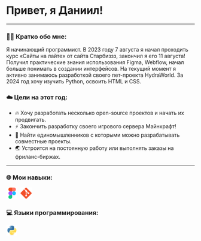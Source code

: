 <h1>Привет, я Даниил!</h1>

---

### :man_technologist: Кратко обо мне:

<p>Я начинающий программист. В 2023 году 7 августа я начал проходить курс «Сайты на лайте»‎ от сайта Старбиззз, закончил я его 11 августа! Получил практические знания использования Figma, Webflow, начал больше понимать в создании интерфейсов. На текущий момент я активно занимаюсь разработкой своего пет-проекта HydraWorld. За 2024 год хочу изучить Python, освоить HTML и CSS.</p>

### :cloud: Цели на этот год:

- :fire: Хочу разработать несколько open-source проектов и начать их продвигать.
- :zap: Закончить разработку своего игрового сервера Майнкрафт!
- :busts_in_silhouette: Найти единомышленников с которыми можно разрабатывать совместные проекты.
- :earth_asia: Устроится на постоянную работу или выполнять заказы на фриланс-биржах.

---

### :globe_with_meridians: Мои навыки:  

<div class = "icons">
  <img src = "https://github.com/devicons/devicon/blob/master/icons/figma/figma-original.svg" title="Figma" alt="Figma" width="30" height="30"/>&nbsp
  <img src = "https://github.com/devicons/devicon/blob/master/icons/git/git-plain.svg" title="Git" alt="Git" width="30" height="30"/>&nbsp

  ### :computer: Языки программирования:
  
  <div class = "languages_icons">
    <img src = "https://github.com/devicons/devicon/blob/master/icons/python/python-original.svg" title="Python" alt="Python" width="30" height="30"/>&nbsp
